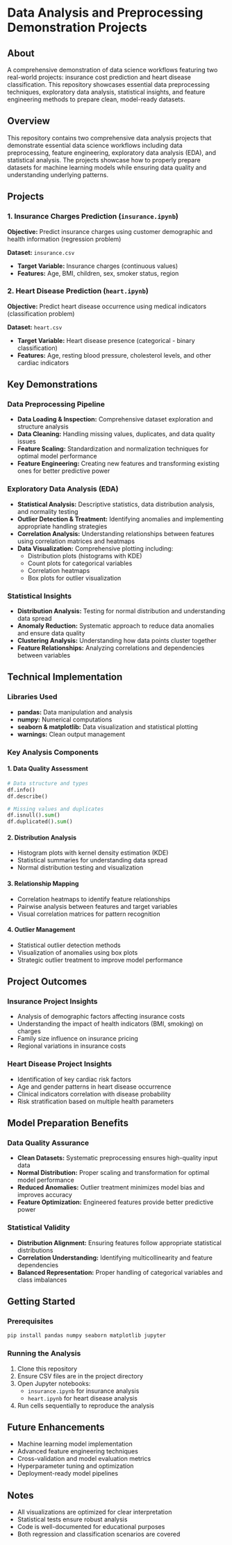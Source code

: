 # Data Analysis and Preprocessing Demonstration Projects

## About
A comprehensive demonstration of data science workflows featuring two real-world projects: insurance cost prediction and heart disease classification. This repository showcases essential data preprocessing techniques, exploratory data analysis, statistical insights, and feature engineering methods to prepare clean, model-ready datasets.

## Overview
This repository contains two comprehensive data analysis projects that demonstrate essential data science workflows including data preprocessing, feature engineering, exploratory data analysis (EDA), and statistical analysis. The projects showcase how to properly prepare datasets for machine learning models while ensuring data quality and understanding underlying patterns.

## Projects

### 1.  Insurance Charges Prediction (`insurance.ipynb`)
**Objective:** Predict insurance charges using customer demographic and health information (regression problem)

**Dataset:** `insurance.csv`
- **Target Variable:** Insurance charges (continuous values)
- **Features:** Age, BMI, children, sex, smoker status, region

### 2.  Heart Disease Prediction (`heart.ipynb`)
**Objective:** Predict heart disease occurrence using medical indicators (classification problem)

**Dataset:** `heart.csv`
- **Target Variable:** Heart disease presence (categorical - binary classification)
- **Features:** Age, resting blood pressure, cholesterol levels, and other cardiac indicators

##  Key Demonstrations

### Data Preprocessing Pipeline
- **Data Loading & Inspection:** Comprehensive dataset exploration and structure analysis
- **Data Cleaning:** Handling missing values, duplicates, and data quality issues
- **Feature Scaling:** Standardization and normalization techniques for optimal model performance
- **Feature Engineering:** Creating new features and transforming existing ones for better predictive power

### Exploratory Data Analysis (EDA)
- **Statistical Analysis:** Descriptive statistics, data distribution analysis, and normality testing
- **Outlier Detection & Treatment:** Identifying anomalies and implementing appropriate handling strategies
- **Correlation Analysis:** Understanding relationships between features using correlation matrices and heatmaps
- **Data Visualization:** Comprehensive plotting including:
  - Distribution plots (histograms with KDE)
  - Count plots for categorical variables
  - Correlation heatmaps
  - Box plots for outlier visualization

### Statistical Insights
- **Distribution Analysis:** Testing for normal distribution and understanding data spread
- **Anomaly Reduction:** Systematic approach to reduce data anomalies and ensure data quality
- **Clustering Analysis:** Understanding how data points cluster together
- **Feature Relationships:** Analyzing correlations and dependencies between variables

##  Technical Implementation

### Libraries Used
- **pandas:** Data manipulation and analysis
- **numpy:** Numerical computations
- **seaborn & matplotlib:** Data visualization and statistical plotting
- **warnings:** Clean output management

### Key Analysis Components

#### 1. Data Quality Assessment
```python
# Data structure and types
df.info()
df.describe()

# Missing values and duplicates
df.isnull().sum()
df.duplicated().sum()
```

#### 2. Distribution Analysis
- Histogram plots with kernel density estimation (KDE)
- Statistical summaries for understanding data spread
- Normal distribution testing and visualization

#### 3. Relationship Mapping
- Correlation heatmaps to identify feature relationships
- Pairwise analysis between features and target variables
- Visual correlation matrices for pattern recognition

#### 4. Outlier Management
- Statistical outlier detection methods
- Visualization of anomalies using box plots
- Strategic outlier treatment to improve model performance

##  Project Outcomes

### Insurance Project Insights
- Analysis of demographic factors affecting insurance costs
- Understanding the impact of health indicators (BMI, smoking) on charges
- Family size influence on insurance pricing
- Regional variations in insurance costs

### Heart Disease Project Insights
- Identification of key cardiac risk factors
- Age and gender patterns in heart disease occurrence
- Clinical indicators correlation with disease probability
- Risk stratification based on multiple health parameters

##  Model Preparation Benefits

### Data Quality Assurance
- **Clean Datasets:** Systematic preprocessing ensures high-quality input data
- **Normal Distribution:** Proper scaling and transformation for optimal model performance
- **Reduced Anomalies:** Outlier treatment minimizes model bias and improves accuracy
- **Feature Optimization:** Engineered features provide better predictive power

### Statistical Validity
- **Distribution Alignment:** Ensuring features follow appropriate statistical distributions
- **Correlation Understanding:** Identifying multicollinearity and feature dependencies
- **Balanced Representation:** Proper handling of categorical variables and class imbalances

##  Getting Started

### Prerequisites
```bash
pip install pandas numpy seaborn matplotlib jupyter
```

### Running the Analysis
1. Clone this repository
2. Ensure CSV files are in the project directory
3. Open Jupyter notebooks:
   - `insurance.ipynb` for insurance analysis
   - `heart.ipynb` for heart disease analysis
4. Run cells sequentially to reproduce the analysis

##  Future Enhancements
- Machine learning model implementation
- Advanced feature engineering techniques
- Cross-validation and model evaluation metrics
- Hyperparameter tuning and optimization
- Deployment-ready model pipelines

##  Notes
- All visualizations are optimized for clear interpretation
- Statistical tests ensure robust analysis
- Code is well-documented for educational purposes
- Both regression and classification scenarios are covered
